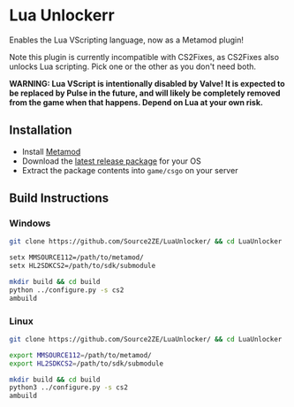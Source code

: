 # Lua Unlockerr

Enables the Lua VScripting language, now as a Metamod plugin!

Note this plugin is currently incompatible with CS2Fixes, as CS2Fixes also unlocks Lua scripting. Pick one or the other as you don't need both.

**WARNING: Lua VScript is intentionally disabled by Valve! It is expected to be replaced by Pulse in the future, and will likely be completely removed from the game when that happens. Depend on Lua at your own risk.**

## Installation

- Install [Metamod](https://cs2.poggu.me/metamod/installation/)
- Download the [latest release package](https://github.com/Source2ZE/LuaUnlocker/releases/latest) for your OS
- Extract the package contents into `game/csgo` on your server

## Build Instructions

### Windows
```bash
git clone https://github.com/Source2ZE/LuaUnlocker/ && cd LuaUnlocker

setx MMSOURCE112=/path/to/metamod/
setx HL2SDKCS2=/path/to/sdk/submodule

mkdir build && cd build
python ../configure.py -s cs2
ambuild
```

### Linux
```bash
git clone https://github.com/Source2ZE/LuaUnlocker/ && cd LuaUnlocker

export MMSOURCE112=/path/to/metamod/
export HL2SDKCS2=/path/to/sdk/submodule

mkdir build && cd build
python3 ../configure.py -s cs2
ambuild
```
